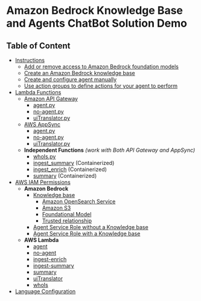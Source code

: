 # Amazon Bedrock Knowledge Base and Agents ChatBot Solution Demo

## Table of Content
- [Instructions](https://github.com/developersolutions2024/bedrock-knowledgebase-and-agents/tree/main/intructions)
  - [Add or remove access to Amazon Bedrock foundation models](https://github.com/developersolutions2024/bedrock-knowledgebase-and-agents/blob/main/intructions/Add%20or%20remove%20access%20to%20Amazon%20Bedrock%20foundation%20models.md)
  - [Create an Amazon Bedrock knowledge base](https://github.com/developersolutions2024/bedrock-knowledgebase-and-agents/blob/main/intructions/Create%20an%20Amazon%20Bedrock%20knowledge%20base.md)
  - [Create and configure agent manually](https://github.com/developersolutions2024/bedrock-knowledgebase-and-agents/blob/main/intructions/Create%20and%20configure%20agent%20manually.md)
  - [Use action groups to define actions for your agent to perform](https://github.com/developersolutions2024/bedrock-knowledgebase-and-agents/blob/main/intructions/Use%20action%20groups%20to%20define%20actions%20for%20your%20agent%20to%20perform.md)
- [Lambda Functions](https://github.com/developersolutions2024/bedrock-knowledgebase-and-agents/tree/main/lambda-functions)
  - [Amazon API Gateway](https://github.com/developersolutions2024/bedrock-knowledgebase-and-agents/tree/main/lambda-functions/api-gateway-lambdas)
    - [agent.py](https://github.com/developersolutions2024/bedrock-knowledgebase-and-agents/blob/main/lambda-functions/api-gateway-lambdas/agent.py)
    - [no-agent.py](https://github.com/developersolutions2024/bedrock-knowledgebase-and-agents/blob/main/lambda-functions/api-gateway-lambdas/no-agent.py)
    - [uiTranslator.py](https://github.com/developersolutions2024/bedrock-knowledgebase-and-agents/blob/main/lambda-functions/uiTranslator.py)      
  - [AWS AppSync](https://github.com/developersolutions2024/bedrock-knowledgebase-and-agents/tree/main/lambda-functions/appsync-lambdas)
    - [agent.py](https://github.com/developersolutions2024/bedrock-knowledgebase-and-agents/blob/main/lambda-functions/appsync-lambdas/agent.py)
    - [no-agent.py](https://github.com/developersolutions2024/bedrock-knowledgebase-and-agents/blob/main/lambda-functions/appsync-lambdas/no-agent.py)
    - [uiTranslator.py](https://github.com/developersolutions2024/bedrock-knowledgebase-and-agents/blob/main/lambda-functions/appsync-lambdas/uiTranslator.py)   
  - **Independent Functions** *(work with Both API Gateway and AppSync)*
    - [whoIs.py](https://github.com/developersolutions2024/bedrock-knowledgebase-and-agents/blob/main/lambda-functions/whoIs.py)
    - [ingest_summary](https://github.com/developersolutions2024/bedrock-knowledgebase-and-agents/tree/main/ingest_summary) (Containerized)
    - [ingest_enrich](https://github.com/developersolutions2024/bedrock-knowledgebase-and-agents/tree/main/ingest_enrich) (Containerized)
    - [summary](https://github.com/developersolutions2024/bedrock-knowledgebase-and-agents/tree/main/summary) (Containerized)
- [AWS IAM Permissions](https://github.com/developersolutions2024/bedrock-knowledgebase-and-agents/tree/main/iam-permissions)
  - **Amazon Bedrock**
    - [Knowledge base](https://github.com/developersolutions2024/bedrock-knowledgebase-and-agents/tree/main/iam-permissions/bedrock/knowledgebase)
      - [Amazon OpenSearch Service](https://github.com/developersolutions2024/bedrock-knowledgebase-and-agents/blob/main/iam-permissions/bedrock/knowledgebase/AmazonBedrockOSSPolicyForKnowledgeBase.json)
      - [Amazon S3](https://github.com/developersolutions2024/bedrock-knowledgebase-and-agents/blob/main/iam-permissions/bedrock/knowledgebase/AmazonBedrockS3PolicyForKnowledgeBase.json)
      - [Foundational Model](https://github.com/developersolutions2024/bedrock-knowledgebase-and-agents/blob/main/iam-permissions/bedrock/knowledgebase/FoundationalModelPolicyForKnowledgeBase.json)
      - [Trusted relationship](https://github.com/developersolutions2024/bedrock-knowledgebase-and-agents/blob/main/iam-permissions/bedrock/knowledgebase/trusted-entities.json)
    - [Agent Service Role without a Knowledge base](https://github.com/developersolutions2024/bedrock-knowledgebase-and-agents/blob/main/iam-permissions/bedrock/agent-service-role-without-a-kb.json)
    - [Agent Service Role with a Knowledge base](https://github.com/developersolutions2024/bedrock-knowledgebase-and-agents/blob/main/iam-permissions/bedrock/agent-service-role-with-a-kb.json)
  - **AWS Lambda**
    - [agent](https://github.com/developersolutions2024/bedrock-knowledgebase-and-agents/blob/main/iam-permissions/lambda/agent.json)
    - [no-agent](https://github.com/developersolutions2024/bedrock-knowledgebase-and-agents/blob/main/iam-permissions/lambda/no-agent.json)
    - [ingest-enrich](https://github.com/developersolutions2024/bedrock-knowledgebase-and-agents/blob/main/iam-permissions/lambda/ingest-enrich.json)
    - [ingest-summary](https://github.com/developersolutions2024/bedrock-knowledgebase-and-agents/blob/main/iam-permissions/lambda/ingest-summary.json)
    - [summary](https://github.com/developersolutions2024/bedrock-knowledgebase-and-agents/blob/main/iam-permissions/lambda/summary.json)    
    - [uiTranslator](https://github.com/developersolutions2024/bedrock-knowledgebase-and-agents/blob/main/iam-permissions/lambda/uiTranslator.json)
    - [whoIs](https://github.com/developersolutions2024/bedrock-knowledgebase-and-agents/blob/main/iam-permissions/lambda/whoIs.json)
- [Language Configuration](https://github.com/developersolutions2024/bedrock-knowledgebase-and-agents/blob/main/language-config/translation.json)
   
